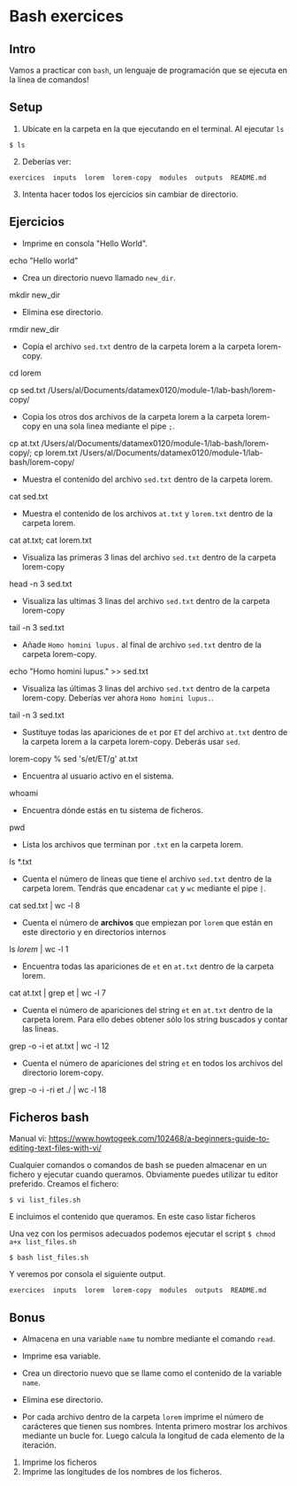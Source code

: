 # Bash exercices


## Intro

Vamos a practicar con `bash`, un lenguaje de programación que se ejecuta en la línea de comandos!

## Setup
1. Ubícate en la carpeta en la que ejecutando en el terminal. Al ejecutar `ls` 
```console
$ ls
```

2. Deberías ver: 
```console
exercices  inputs  lorem  lorem-copy  modules  outputs  README.md
```
3. Intenta hacer todos los ejercicios sin cambiar de directorio. 

## Ejercicios

* Imprime en consola "Hello World".

echo "Hello world"

* Crea un directorio nuevo llamado `new_dir`.

mkdir new_dir

* Elimina ese directorio.

rmdir new_dir

* Copia el archivo `sed.txt` dentro de la carpeta lorem a la carpeta lorem-copy. 

cd lorem

cp sed.txt /Users/al/Documents/datamex0120/module-1/lab-bash/lorem-copy/

* Copia los otros dos archivos de la carpeta lorem a la carpeta lorem-copy en una sola linea mediante el pipe `;`. 

cp at.txt /Users/al/Documents/datamex0120/module-1/lab-bash/lorem-copy/; cp lorem.txt /Users/al/Documents/datamex0120/module-1/lab-bash/lorem-copy/

* Muestra el contenido del archivo `sed.txt` dentro de la carpeta lorem.

cat sed.txt

* Muestra el contenido de los archivos `at.txt` y `lorem.txt` dentro de la carpeta lorem.

cat at.txt; cat lorem.txt

* Visualiza las primeras 3 linas del archivo `sed.txt` dentro de la carpeta lorem-copy 

head -n 3 sed.txt

* Visualiza las ultimas 3 linas del archivo `sed.txt` dentro de la carpeta lorem-copy 

tail -n 3 sed.txt

* Añade `Homo homini lupus.` al final de archivo `sed.txt` dentro de la carpeta lorem-copy. 

echo "Homo homini lupus." >> sed.txt

* Visualiza las últimas 3 linas del archivo `sed.txt` dentro de la carpeta lorem-copy. Deberías ver ahora `Homo homini lupus.`. 

tail -n 3 sed.txt

* Sustituye todas las apariciones de `et` por `ET` del archivo `at.txt` dentro de la carpeta lorem a la carpeta lorem-copy. Deberás usar `sed`. 

lorem-copy % sed 's/et/ET/g' at.txt

* Encuentra al usuario activo en el sistema.

whoami

* Encuentra dónde estás en tu sistema de ficheros.

pwd

* Lista los archivos que terminan por `.txt` en la carpeta lorem.

ls *.txt

* Cuenta el número de lineas que tiene el archivo `sed.txt` dentro de la carpeta lorem. Tendrás que encadenar `cat` y `wc` mediante el pipe `|`. 

cat sed.txt | wc -l
8

* Cuenta el número de **archivos** que empiezan por `lorem` que están en este directorio y en directorios internos

ls *lorem* | wc -l
1

* Encuentra todas las apariciones de `et` en `at.txt` dentro de la carpeta lorem.

cat at.txt | grep et | wc -l
7

* Cuenta el número de apariciones del string `et` en `at.txt` dentro de la carpeta lorem. Para ello debes obtener sólo los string buscados y contar las lineas. 

grep -o -i et at.txt | wc -l
12

*  Cuenta el número de apariciones del string `et` en todos los archivos del directorio lorem-copy. 

grep -o -i -ri et ./ | wc -l
18


## Ficheros bash

Manual vi: https://www.howtogeek.com/102468/a-beginners-guide-to-editing-text-files-with-vi/

Cualquier comandos o comandos de bash se pueden almacenar en un fichero y ejecutar cuando queramos. Obviamente puedes utilizar tu editor preferido. Creamos el fichero: 
```console
$ vi list_files.sh
```
E incluimos el contenido que queramos. En este caso listar ficheros


Una vez con los permisos adecuados podemos ejecutar el script `$ chmod a+x list_files.sh`
```console
$ bash list_files.sh
```
Y veremos por consola el siguiente output. 
```console
exercices  inputs  lorem  lorem-copy  modules  outputs  README.md
```

## Bonus

* Almacena en una variable `name` tu nombre mediante el comando `read`.

* Imprime esa variable.

* Crea un directorio nuevo que se llame como el contenido de la variable `name`.

* Elimina ese directorio. 

* Por cada archivo dentro de la carpeta `lorem` imprime el número de carácteres que tienen sus nombres. Intenta primero mostrar los archivos mediante un bucle for. Luego calcula la longitud de cada elemento de la iteración. 
1. Imprime los ficheros
2. Imprime las longitudes de los nombres de los ficheros. 

